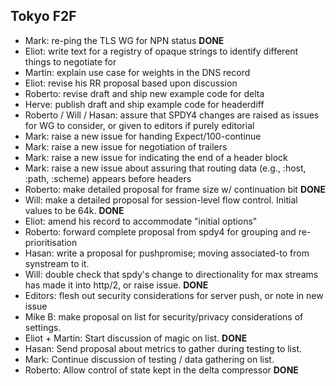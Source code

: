 ## Tokyo F2F

* Mark: re-ping the TLS WG for NPN status  **DONE**
* Eliot: write text for a registry of opaque strings to identify different things to negotiate for
* Martin: explain use case for weights in the DNS record
* Eliot: revise his RR proposal based upon discussion
* Roberto: revise draft and ship new example code for delta
* Herve: publish draft and ship example code for headerdiff
* Roberto / Will / Hasan: assure that SPDY4 changes are raised as issues for WG to consider, or given to editors if purely editorial
* Mark: raise a new issue for handing Expect/100-continue
* Mark: raise a new issue for negotiation of trailers
* Mark: raise a new issue for indicating the end of a header block
* Mark: raise a new issue about assuring that routing data (e.g., :host, :path, :scheme) appears before headers
* Roberto: make detailed proposal for frame size w/ continuation bit **DONE**
* Will: make a detailed proposal for session-level flow control. Initial values to be 64k. **DONE**
* Eliot: amend his record to accommodate "initial options"
* Roberto: forward complete proposal from spdy4 for grouping and re-prioritisation  
* Hasan: write a proposal for pushpromise; moving associated-to from synstream to it.
* Will: double check that spdy's change to directionality for max streams has made it into http/2, or raise issue.  **DONE**
* Editors: flesh out security considerations for server push, or note in new issue
* Mike B: make proposal on list for security/privacy considerations of settings.
* Eliot + Martin: Start discussion of magic on list.  **DONE**
* Hasan: Send proposal about metrics to gather during testing to list.
* Mark: Continue discussion of testing / data gathering on list.
* Roberto: Allow control of state kept in the delta compressor **DONE**